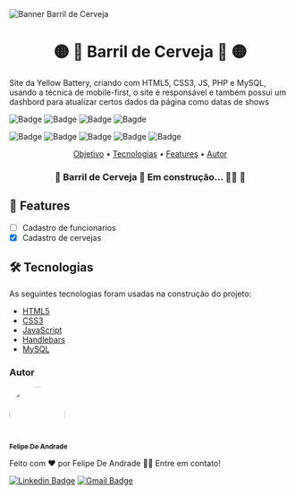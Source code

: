 <img alt="Banner Barril de Cerveja" title="Banner Barril de Cerveja" src="./assets/banner-yellow-batery.png" />

<h1 align="center">🟡 🥁 Barril de Cerveja 🥁 🟡</h1>

<p id="objetivo">Site da Yellow Battery, criando com HTML5, CSS3, JS, PHP e MySQL, usando a técnica de mobile-first, 
  o site é responsável e também possui um dashbord para atualizar certos dados da página como datas de shows</p>

![Badge](https://img.shields.io/github/last-commit/Epiled/yellow-battery?style=for-the-badge)
![Badge](https://img.shields.io/github/languages/code-size/Epiled/yellow-battery?style=for-the-badge)
![Badge](https://img.shields.io/github/languages/count/Epiled/yellow-battery?style=for-the-badge)
![Bagde](https://img.shields.io/badge/repo%20status-WIP-yellow?style=for-the-badge)

![Badge](https://img.shields.io/badge/-HTML5-E34F26?style=for-the-badge&logo=html5&logoColor=white)
![Badge](https://img.shields.io/badge/-CSS3-1572B6?style=for-the-badge&logo=css3&logoColor=white)
![Badge](https://img.shields.io/badge/-JS-F7DF1E?style=for-the-badge&logo=javascript&logoColor=white)
![Badge](https://img.shields.io/badge/-PHP-777BB4?style=for-the-badge&logo=php&logoColor=white)
![Badge](https://img.shields.io/badge/-MySQL-4479A1?style=for-the-badge&logo=mysql&logoColor=white)

<p align="center">
 <a href="#objetivo">Objetivo</a> •
 <a href="#tecnologias">Tecnologias</a> • 
 <a href="#features">Features</a> • 
 <a href="#autor">Autor</a>
</p>

<h3 align="center"> 
	🚧 Barril de Cerveja 👷‍ Em construção... 👷‍♀️  🚧
</h3>

<h2 id="features"> 📱 Features </h2>

- [ ] Cadastro de funcionarios
- [X] Cadastro de cervejas

<h2 id="tecnologias"> 🛠 Tecnologias </h2>

As seguintes tecnologias foram usadas na construção do projeto:

<ul>
  <li><a href="https://www.w3schools.com/html/default.asp" target="_blank">HTML5</a></li>
  <li><a href="https://www.w3schools.com/css/default.asp" target="_blank">CSS3</a></li>
  <li><a href="https://www.w3schools.com/js/default.asp" target="_blank">JavaScript</a></li>
  <li><a href="https://handlebarsjs.com/" target="_blank">Handlebars</a></li>
  <li><a href="https://www.mysql.com/" target="_blank">MySQL</a></li>
</ul>

### Autor

<a href="https://blog.rocketseat.com.br/author/thiago/">
 <img style="border-radius: 50%;" src="https://avatars.githubusercontent.com/u/55258483?s=96&v=4" width="100px;" alt=""/>
 <br />
 <sub><b>Felipe De Andrade</b></sub></a>

Feito com ❤️ por Felipe De Andrade 👋🏽 Entre em contato!

[![Linkedin Badge](https://img.shields.io/badge/-Felipe-blue?style=flat-square&logo=Linkedin&logoColor=white&link=https://www.linkedin.com/in/fademendonca/)](https://www.linkedin.com/in/fademendonca/) 
[![Gmail Badge](https://img.shields.io/badge/-felipedeandrademendonca@gmail.com-c14438?style=flat-square&logo=Gmail&logoColor=white&link=mailto:felipedeandrademendonca@gmail.com)](mailto:felipe.deam98@gmail.com)
